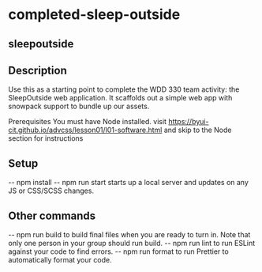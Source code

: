 # completed-sleep-outside

## sleepoutside
## Description
Use this as a starting point to complete the WDD 330 team activity: the SleepOutside web application. It scaffolds out a simple web app with snowpack support to bundle up our assets.

Prerequisites
You must have Node installed. visit https://byui-cit.github.io/advcss/lesson01/l01-software.html and skip to the Node section for instructions
## Setup
-- npm install
-- npm run start starts up a local server and updates on any JS or CSS/SCSS changes.
## Other commands
-- npm run build to build final files when you are ready to turn in. 
Note that only one person in your group should run build.
-- npm run lint to run ESLint against your code to find errors.
-- npm run format to run Prettier to automatically format your code.
